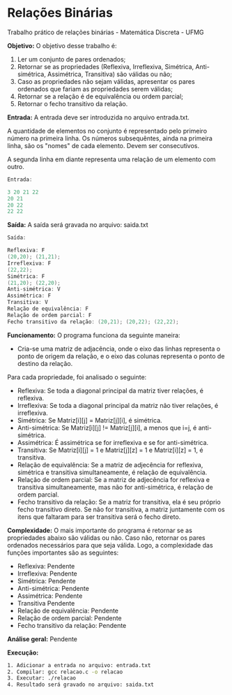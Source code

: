# Relações Binárias
Trabalho prático de relações binárias - Matemática Discreta - UFMG

<b>Objetivo:</b> O objetivo desse trabalho é:
1. Ler um conjunto de pares ordenados; 
2. Retornar se as propriedades (Reflexiva, Irreflexiva, Simétrica, Anti-simétrica, Assimétrica, Transitiva) são válidas ou não;
3. Caso as propriedades não sejam válidas, apresentar os pares ordenados que fariam as propriedades serem válidas;
4. Retornar se a relação é de equivalência ou ordem parcial;
5. Retornar o fecho transitivo da relação.

<b>Entrada:</b> A entrada deve ser introduzida no arquivo entrada.txt. 

A quantidade de elementos no conjunto é representado pelo primeiro número na primeira linha.
Os números subsequêntes, ainda na primeira linha, são os "nomes" de 
cada elemento. Devem ser consecutivos.

A segunda linha em diante representa uma relação de um elemento com outro.

```C
Entrada:

3 20 21 22
20 21
20 22
22 22
```
<b>Saída:</b> A saída será gravada no arquivo: saida.txt 

```C
Saída:

Reflexiva: F
(20,20); (21,21);
Irreflexiva: F
(22,22);
Simétrica: F
(21,20); (22,20);
Anti-simétrica: V
Assimétrica: F
Transitiva: V
Relação de equivalência: F
Relação de ordem parcial: F
Fecho transitivo da relação: (20,21); (20,22); (22,22);
```
<b>Funcionamento:</b> O programa funciona da seguinte maneira:

* Cria-se uma matriz de adjacência, onde o eixo das linhas representa o ponto de origem da relação, e o eixo das colunas representa o ponto de destino da relação.

Para cada propriedade, foi analisado o seguinte:
* Reflexiva: Se toda a diagonal principal da matriz tiver relações, é reflexiva.
* Irreflexiva: Se toda a diagonal principal da matriz não tiver relações, é irreflexiva.
* Simétrica: Se Matriz[i][j] = Matriz[j][i], é simétrica.
* Anti-simétrica: Se Matriz[i][j] != Matriz[j][i], a menos que i=j, é anti-simétrica.
* Assimétrica: É assimétrica se for irreflexiva e se for anti-simétrica.
* Transitiva: Se Matriz[i][j] = 1 e Matriz[j][z] = 1 e Matriz[i][z] = 1, é transitiva.
* Relação de equivalência: Se a matriz de adjecência for reflexiva, simétrica e transitiva simultaneamente, é relação de equivalência.
* Relação de ordem parcial: Se a matriz de adjecência for reflexiva e transitiva simultaneamente, mas não for anti-simétrica, é relação de ordem parcial.
* Fecho transitivo da relação: Se a matriz for transitiva, ela é seu próprio fecho transitivo direto. Se não for transitiva, a matriz juntamente com os itens que faltaram para ser transitiva será o fecho direto.

<b>Complexidade:</b> O mais importante do programa é retornar se as propriedades abaixo são válidas ou não. Caso não, retornar os pares ordenados necessários para que seja válida. Logo, a complexidade das funções importantes são as seguintes:
* Reflexiva: Pendente
* Irreflexiva: Pendente
* Simétrica: Pendente
* Anti-simétrica: Pendente
* Assimétrica: Pendente
* Transitiva Pendente
* Relação de equivalência: Pendente
* Relação de ordem parcial:  Pendente
* Fecho transitivo da relação: Pendente

<b>Análise geral:</b> Pendente

<b>Execução:</b>
```bash
1. Adicionar a entrada no arquivo: entrada.txt
2. Compilar: gcc relacao.c -o relacao
3. Executar: ./relacao
4. Resultado será gravado no arquivo: saida.txt 
```